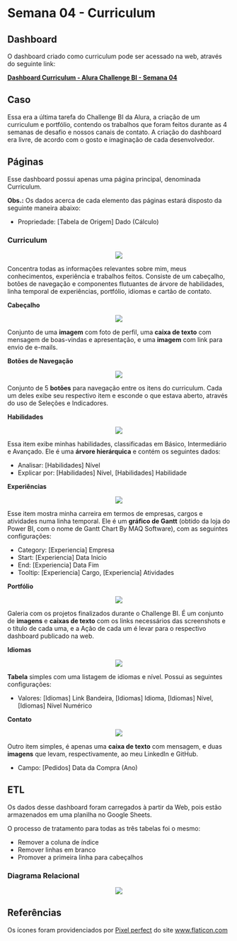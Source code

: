 # Semana 04 - Curriculum

## Dashboard

O dashboard criado como curriculum pode ser acessado na web, através do seguinte link:

**[Dashboard Curriculum - Alura Challenge BI - Semana 04](https://app.powerbi.com/view?r=eyJrIjoiM2M4NjEwOTMtM2EyMC00ZjQ4LTk3N2ItZGI3OWZlMzkyZTNiIiwidCI6IjJjNzUwYmUyLTVkYzAtNDRjNy04MzNjLTA5NGY4ZGE5NzljMyJ9&pageName=ReportSection)**

## Caso

Essa era a última tarefa do Challenge BI da Alura, a criação de um curriculum e portfólio, contendo os trabalhos que foram feitos durante as 4 semanas de desafio e nossos canais de contato. A criação do dashboard era livre, de acordo com o gosto e imaginação de cada desenvolvedor.


## Páginas

Esse dashboard possui apenas uma página principal, denominada Curriculum.

**Obs.:** Os dados acerca de cada elemento das páginas estará disposto da seguinte maneira abaixo:

- Propriedade: [Tabela de Origem] Dado (Cálculo)

### Curriculum

<p align="center">
    <img src="https://i.postimg.cc/RFcftFY3/firefox-SIS8d49-S5e.png"/>
</p>

Concentra todas as informações relevantes sobre mim, meus conhecimentos, experiência e trabalhos feitos. Consiste de um cabeçalho, botões de navegação e componentes flutuantes de árvore de habilidades, linha temporal de experiências, portfólio, idiomas e cartão de contato.

**Cabeçalho**

<p align="center">
  <img src="https://i.postimg.cc/CLsKq24x/firefox-g-KKdr-Viojb.png">
</p>

Conjunto de uma **imagem** com foto de perfil, uma **caixa de texto** com mensagem de boas-vindas e apresentação, e uma **imagem** com link para envio de e-mails.

**Botões de Navegação**

<p align="center">
  <img src="https://i.postimg.cc/jdvHvDSP/firefox-G9-D0-Rmnh-KG.png">
</p>

Conjunto de 5 **botões** para navegação entre os itens do curriculum. Cada um deles exibe seu respectivo item e esconde o que estava aberto, através do uso de Seleções e Indicadores.

**Habilidades**

<p align="center">
  <img src="https://i.postimg.cc/Jz2bVSJh/firefox-ONUV6-QSvod.png">
</p>

Essa item exibe minhas habilidades, classificadas em Básico, Intermediário e Avançado. Ele é uma **árvore hierárquica** e contém os seguintes dados:

- Analisar: [Habilidades] Nível
- Explicar por: [Habilidades] Nível, [Habilidades] Habilidade

**Experiências**

<p align="center">
  <img src="https://i.postimg.cc/sD3PpYs3/firefox-d-Pc-U9iq-Mye.png">
</p>


Esse item mostra minha carreira em termos de empresas, cargos e atividades numa linha temporal. Ele é um **gráfico de Gantt** (obtido da loja do Power BI, com o nome de Gantt Chart By MAQ Software), com as seguintes configurações:

- Category: [Experiencia] Empresa
- Start: [Experiencia] Data Inicio
- End: [Experiencia] Data Fim
- Tooltip: [Experiencia] Cargo, [Experiencia] Atividades

**Portfólio**

<p align="center">
  <img src="https://i.postimg.cc/ydqcW9L4/firefox-Bn2-S6-Hv-TJH.png">
</p>


Galeria com os projetos finalizados durante o Challenge BI. É um conjunto de **imagens** e **caixas de texto** com os links necessários das screenshots e o título de cada uma, e a Ação de cada um é levar para o respectivo dashboard publicado na web.

**Idiomas**

<p align="center">
  <img src="https://i.postimg.cc/MGf1Wtbm/firefox-YH1sw5-NBM1.png">
</p>

**Tabela** simples com uma listagem de idiomas e nível. Possui as seguintes configurações:

- Valores: [Idiomas] Link Bandeira, [Idiomas] Idioma, [Idiomas] Nível, [Idiomas] Nível Numérico

**Contato**

<p align="center">
    <img src="https://i.postimg.cc/9QMGkcDS/firefox-MBXmx-B6lu0.png" />
</p>


Outro item simples, é apenas uma **caixa de texto** com mensagem, e duas **imagens** que levam, respectivamente, ao meu LinkedIn e GitHub.

- Campo: [Pedidos] Data da Compra (Ano)

## ETL

Os dados desse dashboard foram carregados à partir da Web, pois estão armazenados em uma planilha no Google Sheets.

O processo de tratamento para todas as três tabelas foi o mesmo:

- Remover a coluna de índice
- Remover linhas em branco
- Promover a primeira linha para cabeçalhos

### Diagrama Relacional

<p align="center">
  <img src="https://i.postimg.cc/J4Lnt8ZF/PBIDesktop-p-Uf-YESy-Uu-H.png">
</p>

## Referências

<div>Os ícones foram providenciados por <a href="https://www.flaticon.com/authors/pixel-perfect" title="Pixel perfect">Pixel perfect</a> do site <a href="https://www.flaticon.com/" title="Flaticon">www.flaticon.com</a></div>


